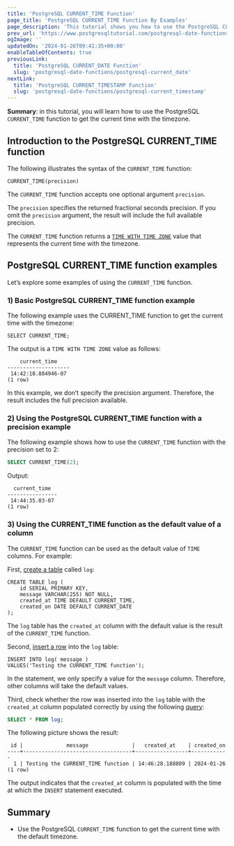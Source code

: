 ```yaml
---
title: 'PostgreSQL CURRENT_TIME Function'
page_title: 'PostgreSQL CURRENT_TIME Function By Examples'
page_description: 'This tutorial shows you how to use the PostgreSQL CURRENT_TIME function to get the current time of the database server.'
prev_url: 'https://www.postgresqltutorial.com/postgresql-date-functions/postgresql-current_time/'
ogImage: ''
updatedOn: '2024-01-26T09:41:35+00:00'
enableTableOfContents: true
previousLink:
  title: 'PostgreSQL CURRENT_DATE Function'
  slug: 'postgresql-date-functions/postgresql-current_date'
nextLink:
  title: 'PostgreSQL CURRENT_TIMESTAMP Function'
  slug: 'postgresql-date-functions/postgresql-current_timestamp'
---
```


**Summary**: in this tutorial, you will learn how to use the PostgreSQL `CURRENT_TIME` function to get the current time with the timezone.

## Introduction to the PostgreSQL CURRENT_TIME function

The following illustrates the syntax of the `CURRENT_TIME` function:

```phpsqlsql
CURRENT_TIME(precision)
```

The `CURRENT_TIME` function accepts one optional argument `precision`.

The `precision` specifies the returned fractional seconds precision. If you omit the `precision` argument, the result will include the full available precision.

The `CURRENT_TIME` function returns a [`TIME WITH TIME ZONE`](../postgresql-tutorial/postgresql-time) value that represents the current time with the timezone.

## PostgreSQL CURRENT_TIME function examples

Let’s explore some examples of using the `CURRENT_TIME` function.

### 1\) Basic PostgreSQL CURRENT_TIME function example

The following example uses the CURRENT_TIME function to get the current time with the timezone:

```
SELECT CURRENT_TIME;
```

The output is a `TIME WITH TIME ZONE` value as follows:

```
    current_time
--------------------
 14:42:10.884946-07
(1 row)

```

In this example, we don’t specify the precision argument. Therefore, the result includes the full precision available.

### 2\) Using the PostgreSQL CURRENT_TIME function with a precision example

The following example shows how to use the `CURRENT_TIME` function with the precision set to 2:

```sql
SELECT CURRENT_TIME(2);
```

Output:

```text
  current_time
----------------
 14:44:35.03-07
(1 row)
```

### 3\) Using the CURRENT_TIME function as the default value of a column

The `CURRENT_TIME` function can be used as the default value of `TIME` columns. For example:

First, [create a table](../postgresql-tutorial/postgresql-create-table) called `log`:

```
CREATE TABLE log (
    id SERIAL PRIMARY KEY,
    message VARCHAR(255) NOT NULL,
    created_at TIME DEFAULT CURRENT_TIME,
    created_on DATE DEFAULT CURRENT_DATE
);
```

The `log` table has the `created_at` column with the default value is the result of the `CURRENT_TIME` function.

Second, [insert a row](../postgresql-tutorial/postgresql-insert) into the `log` table:

```
INSERT INTO log( message )
VALUES('Testing the CURRENT_TIME function');
```

In the statement, we only specify a value for the `message` column. Therefore, other columns will take the default values.

Third, check whether the row was inserted into the `log` table with the `created_at` column populated correctly by using the following [query](../postgresql-tutorial/postgresql-select):

```sql
SELECT * FROM log;
```

The following picture shows the result:

```
 id |              message              |   created_at    | created_on
----+-----------------------------------+-----------------+------------
  1 | Testing the CURRENT_TIME function | 14:46:28.188809 | 2024-01-26
(1 row)
```

The output indicates that the `created_at` column is populated with the time at which the `INSERT` statement executed.

## Summary

- Use the PostgreSQL `CURRENT_TIME` function to get the current time with the default timezone.
